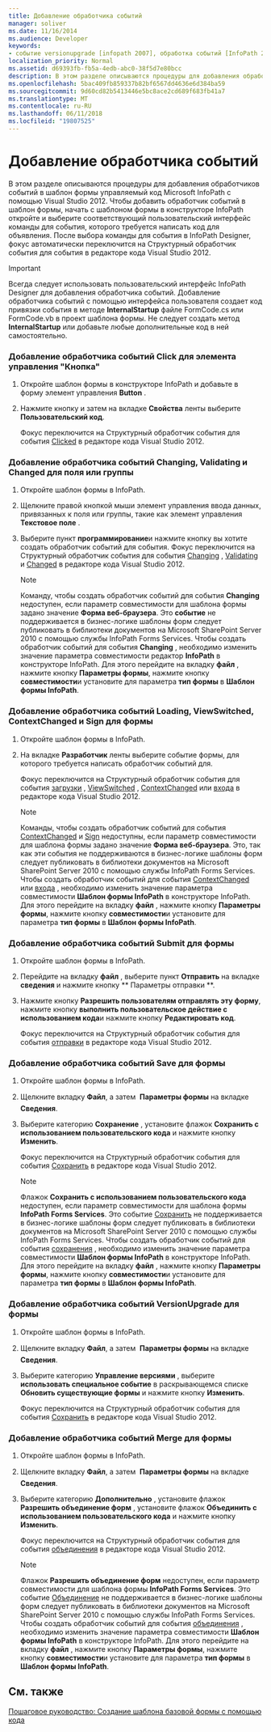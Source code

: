 ```yaml
---
title: Добавление обработчика событий
manager: soliver
ms.date: 11/16/2014
ms.audience: Developer
keywords:
- событие versionupgrade [infopath 2007], обработка событий [InfoPath 2007], изменение событий [InfoPath 2007], InfoPath 2007, добавление обработчиков событий, событие Changed [InfoPath 2007], событие ContextChanged [InfoPath 2007], нажмите кнопку события [InfoPath, событие [InfoPath 2007] Загрузка Добавление обработчиков событий, событие Sign [InfoPath 2007], событие ViewSwitched [InfoPath 2007], обработку событий [InfoPath 2007], событие Merge [InfoPath 2007], события Validating [InfoPath 2007], события Submit [InfoPath 2007], сохранить событий [InfoPath 2007] 2007] события [InfoPath 2007]
localization_priority: Normal
ms.assetid: d69393fb-fb5a-4edb-abc0-38f5d7e80bcc
description: В этом разделе описываются процедуры для добавления обработчиков событий в шаблон формы управляемый код Microsoft InfoPath с помощью Visual Studio 2012. Чтобы добавить обработчик событий в шаблон формы, начать с шаблоном формы в конструкторе InfoPath откройте и выберите соответствующий пользовательский интерфейс команды для события, которого требуется написать код для объявления. После выбора команды для события в InfoPath Designer, фокус автоматически переключится на Структурный обработчик события для события в редакторе кода Visual Studio 2012.
ms.openlocfilehash: 5bac409fb859337b82bf6567dd4636e6d384ba59
ms.sourcegitcommit: 9d60cd82b5413446e5bc8ace2cd689f683fb41a7
ms.translationtype: MT
ms.contentlocale: ru-RU
ms.lasthandoff: 06/11/2018
ms.locfileid: "19807525"
---
```

# <a name="add-an-event-handler"></a>Добавление обработчика событий

В этом разделе описываются процедуры для добавления обработчиков событий в шаблон формы управляемый код Microsoft InfoPath с помощью Visual Studio 2012. Чтобы добавить обработчик событий в шаблон формы, начать с шаблоном формы в конструкторе InfoPath откройте и выберите соответствующий пользовательский интерфейс команды для события, которого требуется написать код для объявления. После выбора команды для события в InfoPath Designer, фокус автоматически переключится на Структурный обработчик события для события в редакторе кода Visual Studio 2012.
  
> [!IMPORTANT]
> Всегда следует использовать пользовательский интерфейс InfoPath Designer для добавления обработчика событий. Добавление обработчика событий с помощью интерфейса пользователя создает код привязки события в методе **InternalStartup** файле FormCode.cs или FormCode.vb в проект шаблона формы. Не следует создать метод **InternalStartup** или добавьте любые дополнительные код в ней самостоятельно. 
  
### <a name="add-an-event-handler-for-the-click-event-of-a-button-control"></a>Добавление обработчика событий Click для элемента управления "Кнопка"

1. Откройте шаблон формы в конструкторе InfoPath и добавьте в форму элемент управления **Button** . 
    
2. Нажмите кнопку и затем на вкладке **Свойства** ленты выберите **Пользовательский код**.
    
    Фокус переключится на Структурный обработчик события для события [Clicked](https://msdn.microsoft.com/library/Microsoft.Office.InfoPath.ButtonEvent.Clicked.aspx) в редакторе кода Visual Studio 2012. 
    
### <a name="add-an-event-handler-for-the-changing-validating-or-changed-event-of-a-field-or-group"></a>Добавление обработчика событий Changing, Validating и Changed для поля или группы

1. Откройте шаблон формы в InfoPath.
    
2. Щелкните правой кнопкой мыши элемент управления ввода данных, привязанных к поля или группы, такие как элемент управления **Текстовое поле** . 
    
3. Выберите пункт **программирование**и нажмите кнопку вы хотите создать обработчик событий для события. Фокус переключится на Структурный обработчик события для события [Changing](https://msdn.microsoft.com/library/Microsoft.Office.InfoPath.XmlEvent.Changing.aspx) , [Validating](https://msdn.microsoft.com/library/Microsoft.Office.InfoPath.XmlEvent.Validating.aspx) и [Changed](https://msdn.microsoft.com/library/Microsoft.Office.InfoPath.XmlEvent.Changed.aspx) в редакторе кода Visual Studio 2012. 
    
    > [!NOTE]
    > Команду, чтобы создать обработчик событий для события **Changing** недоступен, если параметр совместимости для шаблона формы задано значение **Форма веб-браузера**. Это **событие** не поддерживается в бизнес-логике шаблоны форм следует публиковать в библиотеки документов на Microsoft SharePoint Server 2010 с помощью службы InfoPath Forms Services. Чтобы создать обработчик событий для события **Changing** , необходимо изменить значение параметра совместимости редактор **InfoPath** в конструкторе InfoPath. Для этого перейдите на вкладку **файл** , нажмите кнопку **Параметры формы**, нажмите кнопку **совместимости**и установите для параметра **тип формы** в **Шаблон формы InfoPath**. 
  
### <a name="add-an-event-handler-for-the-loading-viewswitched-contextchanged-and-sign-events-of-a-form"></a>Добавление обработчика событий Loading, ViewSwitched, ContextChanged и Sign для формы

1. Откройте шаблон формы в InfoPath.
    
2. На вкладке **Разработчик** ленты выберите событие формы, для которого требуется написать обработчик событий для. 
    
    Фокус переключится на Структурный обработчик события для события [загрузки](https://msdn.microsoft.com/library/Microsoft.Office.InfoPath.FormEvents.Loading.aspx) , [ViewSwitched](https://msdn.microsoft.com/library/Microsoft.Office.InfoPath.FormEvents.ViewSwitched.aspx) , [ContextChanged](https://msdn.microsoft.com/library/Microsoft.Office.InfoPath.FormEvents.ContextChanged.aspx) или [входа](https://msdn.microsoft.com/library/Microsoft.Office.InfoPath.FormEvents.Sign.aspx) в редакторе кода Visual Studio 2012. 
    
    > [!NOTE]
    > Команды, чтобы создать обработчик событий для события [ContextChanged](https://msdn.microsoft.com/library/Microsoft.Office.InfoPath.FormEvents.ContextChanged.aspx) и [Sign](https://msdn.microsoft.com/library/Microsoft.Office.InfoPath.FormEvents.Sign.aspx) недоступны, если параметр совместимости для шаблона формы задано значение **Форма веб-браузера**. Это, так как эти события не поддерживаются в бизнес-логике шаблоны форм следует публиковать в библиотеки документов на Microsoft SharePoint Server 2010 с помощью службы InfoPath Forms Services. Чтобы создать обработчик событий для события [ContextChanged](https://msdn.microsoft.com/library/Microsoft.Office.InfoPath.FormEvents.ContextChanged.aspx) или [входа](https://msdn.microsoft.com/library/Microsoft.Office.InfoPath.FormEvents.Sign.aspx) , необходимо изменить значение параметра совместимости **Шаблон формы InfoPath** в конструкторе InfoPath. Для этого перейдите на вкладку **файл** , нажмите кнопку **Параметры формы**, нажмите кнопку **совместимости**и установите для параметра **тип формы** в **Шаблон формы InfoPath**. 
  
### <a name="add-an-event-handler-for-the-submit-event-of-a-form"></a>Добавление обработчика событий Submit для формы

1. Откройте шаблон формы в InfoPath.
    
2. Перейдите на вкладку **файл** , выберите пункт **Отправить** на вкладке **сведения** и нажмите кнопку ** Параметры отправки **.
    
3. Нажмите кнопку **Разрешить пользователям отправлять эту форму**, нажмите кнопку **выполнить пользовательское действие с использованием кода**и нажмите кнопку **Редактировать код**.
    
    Фокус переключится на Структурный обработчик события для события [отправки](https://msdn.microsoft.com/library/Microsoft.Office.InfoPath.FormEvents.Submit.aspx) в редакторе кода Visual Studio 2012. 
    
### <a name="add-an-event-handler-for-the-save-event-of-a-form"></a>Добавление обработчика событий Save для формы

1. Откройте шаблон формы в InfoPath.
    
2. Щелкните вкладку **Файл**, а затем  **Параметры формы** на вкладке **Сведения**. 
    
3. Выберите категорию **Сохранение** , установите флажок **Сохранить с использованием пользовательского кода** и нажмите кнопку **Изменить**.
    
    Фокус переключится на Структурный обработчик события для события [Сохранить](https://msdn.microsoft.com/library/Microsoft.Office.InfoPath.FormEvents.Save.aspx) в редакторе кода Visual Studio 2012. 
    
    > [!NOTE]
    > Флажок **Сохранить с использованием пользовательского кода** недоступен, если параметр совместимости для шаблона формы **InfoPath Forms Services**. Это событие [Сохранить](https://msdn.microsoft.com/library/Microsoft.Office.InfoPath.FormEvents.Save.aspx) не поддерживается в бизнес-логике шаблоны форм следует публиковать в библиотеки документов на Microsoft SharePoint Server 2010 с помощью службы InfoPath Forms Services. Чтобы создать обработчик событий для события [сохранения](https://msdn.microsoft.com/library/Microsoft.Office.InfoPath.FormEvents.Save.aspx) , необходимо изменить значение параметра совместимости **Шаблон формы InfoPath** в конструкторе InfoPath. Для этого перейдите на вкладку **файл** , нажмите кнопку **Параметры формы**, нажмите кнопку **совместимости**и установите для параметра **тип формы** в **Шаблон формы InfoPath**. 
  
### <a name="add-an-event-handler-for-the-versionupgrade-event-of-a-form"></a>Добавление обработчика событий VersionUpgrade для формы

1. Откройте шаблон формы в InfoPath.
    
2. Щелкните вкладку **Файл**, а затем  **Параметры формы** на вкладке **Сведения**. 
    
3. Выберите категорию **Управление версиями** , выберите **использовать специальное событие** в раскрывающемся списке **Обновить существующие формы** и нажмите кнопку **Изменить**.
    
    Фокус переключится на Структурный обработчик события для события [Сохранить](https://msdn.microsoft.com/library/Microsoft.Office.InfoPath.FormEvents.Save.aspx) в редакторе кода Visual Studio 2012. 
    
### <a name="add-an-event-handler-for-the-merge-event-of-a-form"></a>Добавление обработчика событий Merge для формы

1. Откройте шаблон формы в InfoPath.
    
2. Щелкните вкладку **Файл**, а затем  **Параметры формы** на вкладке **Сведения**. 
    
3. Выберите категорию **Дополнительно** , установите флажок **Разрешить объединение форм** , установите флажок **Объединить с использованием пользовательского кода** и нажмите кнопку **Изменить**.
    
    Фокус переключится на Структурный обработчик события для события [объединения](https://msdn.microsoft.com/library/Microsoft.Office.InfoPath.FormEvents.Merge.aspx) в редакторе кода Visual Studio 2012. 
    
    > [!NOTE]
    > Флажок **Разрешить объединение форм** недоступен, если параметр совместимости для шаблона формы **InfoPath Forms Services**. Это событие [Объединение](https://msdn.microsoft.com/library/Microsoft.Office.InfoPath.FormEvents.Merge.aspx) не поддерживается в бизнес-логике шаблоны форм следует публиковать в библиотеки документов на Microsoft SharePoint Server 2010 с помощью службы InfoPath Forms Services. Чтобы создать обработчик событий для события [объединения](https://msdn.microsoft.com/library/Microsoft.Office.InfoPath.FormEvents.Merge.aspx) , необходимо изменить значение параметра совместимости **Шаблон формы InfoPath** в конструкторе InfoPath. Для этого перейдите на вкладку **файл** , нажмите кнопку **Параметры формы**, нажмите кнопку **совместимости**и установите для параметра **тип формы** в **Шаблон формы InfoPath**. 
  
## <a name="see-also"></a>См. также



[Пошаговое руководство: Создание шаблона базовой формы с помощью кода](walkthrough-creating-a-basic-form-template-with-code.md)

